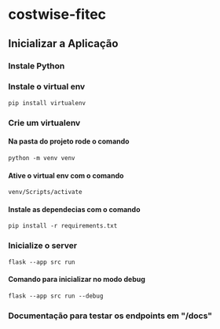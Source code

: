 # costwise-fitec

## Inicializar a Aplicação

### Instale Python

### Instale o virtual env
```
pip install virtualenv
```

### Crie um virtualenv

#### Na pasta do projeto rode o comando
```
python -m venv venv
```

#### Ative o virtual env com o comando
```
venv/Scripts/activate
```

#### Instale as dependecias com o comando
```
pip install -r requirements.txt
```

### Inicialize o server
```
flask --app src run
```
#### Comando para inicializar no modo debug
```
flask --app src run --debug
```

### Documentação para testar os endpoints em "/docs"